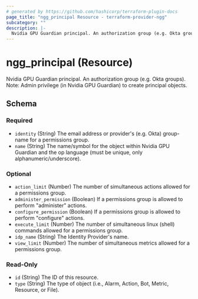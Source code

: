 ```yaml
---
# generated by https://github.com/hashicorp/terraform-plugin-docs
page_title: "ngg_principal Resource - terraform-provider-ngg"
subcategory: ""
description: |-
  Nvidia GPU Guardian principal. An authorization group (e.g. Okta groups). Note: Admin privilege (in Nvidia GPU Guardian) to create principal objects.
---
```


# ngg_principal (Resource)

Nvidia GPU Guardian principal. An authorization group (e.g. Okta groups). Note: Admin privilege (in Nvidia GPU Guardian) to create principal objects.



<!-- schema generated by tfplugindocs -->
## Schema

### Required

- `identity` (String) The email address or provider's (e.g. Okta) group-name for a permissions group.
- `name` (String) The name/symbol for the object within Nvidia GPU Guardian and the op language (must be unique, only alphanumeric/underscore).

### Optional

- `action_limit` (Number) The number of simultaneous actions allowed for a permissions group.
- `administer_permission` (Boolean) If a permissions group is allowed to perform "administer" actions.
- `configure_permission` (Boolean) If a permissions group is allowed to perform "configure" actions.
- `execute_limit` (Number) The number of simultaneous linux (shell) commands allowed for a permissions group.
- `idp_name` (String) The Identity Provider's name.
- `view_limit` (Number) The number of simultaneous metrics allowed for a permissions group.

### Read-Only

- `id` (String) The ID of this resource.
- `type` (String) The type of object (i.e., Alarm, Action, Bot, Metric, Resource, or File).
